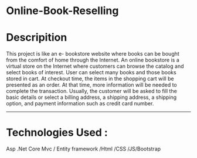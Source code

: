 # Online-Book-Reselling
<h1>Descripition </h1>

  This project is like an e- bookstore website where books can be bought from the comfort of home through the Internet.   An online bookstore is a virtual store on the Internet where customers can browse the catalog and select books of interest. User can select many books and those books stored in cart. At checkout time, the items in the shopping cart will be presented as an order. At that time, more information will be needed to complete the transaction. Usually, the customer will be asked to fill the basic details or select a billing address, a shipping address, a shipping option, and payment information such as credit card number.

<hr/>
<h1>Technologies Used :</h1>
<p>Asp .Net Core Mvc / Entity framework /Html /CSS /JS/Bootstrap
</p>
